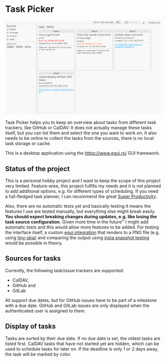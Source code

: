 # Task Picker

![](screenshot.png)

Task Picker helps you to keep an overview about tasks from different task
trackers, like GitHub or CalDAV. It does not actually manage these tasks itself,
but you can list them and select the one you want to work on. It also needs to
be online to collect the tasks from the sources, there is no local task storage
or cache.

This is a desktop application using the <https://www.egui.rs/> GUI framework.

## Status of the project

This is a personal hobby project and I want to keep the scope of this project
very limited. Feature-wise, this project fulfills my needs and it is not planned
to add additional options, e.g. for different types of scheduling. If you need a
full-fledged task planner, I can recommend the great [Super
Productivity](https://super-productivity.com/).

Also, there are no automatic tests yet and basically testing it means the
features I use are tested manually, but everything else might break easily.
**You should expect breaking changes during updates, e.g. like losing the task
source configuration.** Given more time in the future™ I might add automatic
tests and this would allow more features to be added. For testing the interface
itself, a custom [egui
integration](https://github.com/emilk/egui#writing-your-own-egui-integration)
that renders to a PNG file (e.g. using
[tiny-skia](https://crates.io/crates/tiny-skia)) and comparing the output using
[insta snapshot testing](https://insta.rs/) would be possible in theory.



## Sources for tasks

Currently, the following task/issue trackers are supported:

- CalDAV, 
- GitHub and 
- GitLab 

All support due dates, but for GitHub issues  have to be part of a milestone
with a due date. GitHub and GitLab issues are only displayed when the
authenticated user is assigned to them.

## Display of tasks

Tasks are sorted by their due date. If no due date is set, the oldest tasks are
listed first. CalDAV tasks that have not started yet are hidden, which can be
used to schedule tasks for later on. If the deadline is only 1 or 2 days away,
the task will be marked by color.

